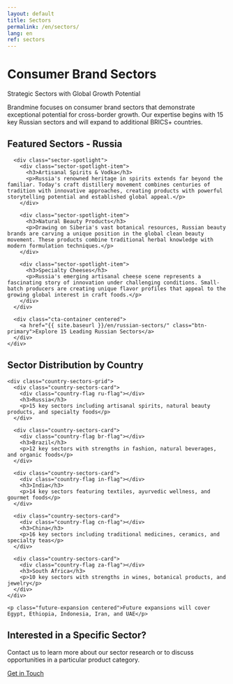 ```yaml
---
layout: default
title: Sectors
permalink: /en/sectors/
lang: en
ref: sectors
---
```


<!-- Hero Panel -->
<div class="full-width-panel hero-panel">
  <div class="panel-content centered">
    <h1>Consumer Brand Sectors</h1>
    <p class="hero-subtitle">Strategic Sectors with Global Growth Potential</p>
  </div>
</div>

<!-- Introduction Panel -->
<div class="full-width-panel light-panel">
  <div class="panel-content">
    <p class="lead-text">Brandmine focuses on consumer brand sectors that demonstrate exceptional potential for cross-border growth. Our expertise begins with 15 key Russian sectors and will expand to additional BRICS+ countries.</p>
  </div>
</div>

<!-- Featured Sectors Panel -->
<div class="full-width-panel solution-panel">
  <div class="panel-content">
    <div class="content-card">
      <h2>Featured Sectors - Russia</h2>
      
      <div class="sector-spotlight">
        <div class="sector-spotlight-item">
          <h3>Artisanal Spirits & Vodka</h3>
          <p>Russia's renowned heritage in spirits extends far beyond the familiar. Today's craft distillery movement combines centuries of tradition with innovative approaches, creating products with powerful storytelling potential and established global appeal.</p>
        </div>
        
        <div class="sector-spotlight-item">
          <h3>Natural Beauty Products</h3>
          <p>Drawing on Siberia's vast botanical resources, Russian beauty brands are carving a unique position in the global clean beauty movement. These products combine traditional herbal knowledge with modern formulation techniques.</p>
        </div>
        
        <div class="sector-spotlight-item">
          <h3>Specialty Cheeses</h3>
          <p>Russia's emerging artisanal cheese scene represents a fascinating story of innovation under challenging conditions. Small-batch producers are creating unique flavor profiles that appeal to the growing global interest in craft foods.</p>
        </div>
      </div>
      
      <div class="cta-container centered">
        <a href="{{ site.baseurl }}/en/russian-sectors/" class="btn-primary">Explore 15 Leading Russian Sectors</a>
      </div>
    </div>
  </div>
</div>

<!-- Country Distribution Panel -->
<div class="full-width-panel light-panel">
  <div class="panel-content">
    <h2>Sector Distribution by Country</h2>
    
    <div class="country-sectors-grid">
      <div class="country-sectors-card">
        <div class="country-flag ru-flag"></div>
        <h3>Russia</h3>
        <p>15 key sectors including artisanal spirits, natural beauty products, and specialty foods</p>
      </div>
      
      <div class="country-sectors-card">
        <div class="country-flag br-flag"></div>
        <h3>Brazil</h3>
        <p>12 key sectors with strengths in fashion, natural beverages, and organic foods</p>
      </div>
      
      <div class="country-sectors-card">
        <div class="country-flag in-flag"></div>
        <h3>India</h3>
        <p>14 key sectors featuring textiles, ayurvedic wellness, and gourmet foods</p>
      </div>
      
      <div class="country-sectors-card">
        <div class="country-flag cn-flag"></div>
        <h3>China</h3>
        <p>16 key sectors including traditional medicines, ceramics, and specialty teas</p>
      </div>
      
      <div class="country-sectors-card">
        <div class="country-flag za-flag"></div>
        <h3>South Africa</h3>
        <p>10 key sectors with strengths in wines, botanical products, and jewelry</p>
      </div>
    </div>
    
    <p class="future-expansion centered">Future expansions will cover Egypt, Ethiopia, Indonesia, Iran, and UAE</p>
  </div>
</div>

<!-- Contact CTA Panel -->
<div class="full-width-panel cta-panel">
  <div class="panel-content centered">
    <h2>Interested in a Specific Sector?</h2>
    <p>Contact us to learn more about our sector research or to discuss opportunities in a particular product category.</p>
    <a href="{{ site.baseurl }}/{{ page.lang }}/about/#contact" class="btn-secondary">Get in Touch</a>
  </div>
</div>